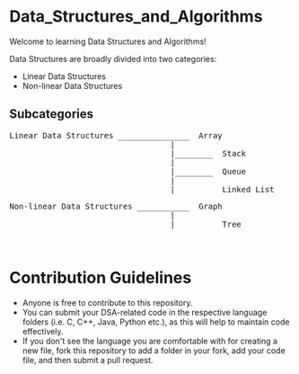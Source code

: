 # Data_Structures_and_Algorithms<br>

Welcome to learning Data Structures and Algorithms!<br>

Data Structures are broadly divided into two categories: <br>
* Linear Data Structures
* Non-linear Data Structures<br>

## Subcategories
<pre>Linear Data Structures _______________  Array
                                  |
                                  |________  Stack
                                  |
                                  |________  Queue
                                  |
                                  |________  Linked List</pre>
                            
<pre>Non-linear Data Structures ___________  Graph
                                  |
                                  |________  Tree</pre><br>
                                  
# Contribution Guidelines<br>

* Anyone is free to contribute to this repository.<br>
* You can submit your DSA-related code in the respective language folders (i.e. C, C++, Java, Python etc.),
as this will help to maintain code effectively.<br>
* If you don't see the language you are comfortable with for creating a new file, fork this repository to add a folder in your fork, add
your code file, and then submit a pull request.

